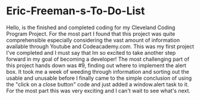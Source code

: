 # Eric-Freeman-s-To-Do-List
Hello, is the finished and completed coding for my Cleveland Coding Program Project. For the most part I found that this project was quite comprehensible especially considering the vast amount of information available through Youtube and Codeacademy.com. This was my first project I've completed and I must say that Im so excited to take another step forward in my goal of becoming a developer! The most challenging part of this project hands down was #9, finding out where to implement the alert box. It took me a week of weeding through information and sorting out the usable and unusable before I finally came to the simple conclusion of using the "click on a close button" code and just added a window.alert task to it. For the most part this was very exciting and I can't wait to see what's next. 
